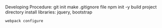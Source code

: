Developing Procedure:
    git init
    make .gitignore file
    npm init -y
    build project directory
    install libraries: jquery, bootstrap
    
    webpack configure
